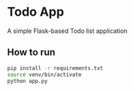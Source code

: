 # Todo App

A simple Flask-based Todo list application

## How to run

```bash
pip install -r requirements.txt
source venv/bin/activate
python app.py
